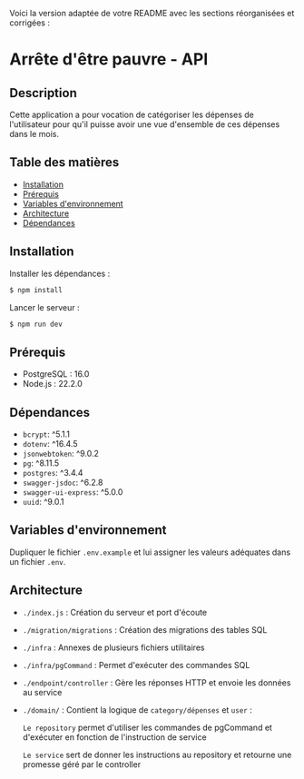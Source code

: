 Voici la version adaptée de votre README avec les sections réorganisées et corrigées :

# Arrête d'être pauvre - API

## Description

Cette application a pour vocation de catégoriser les dépenses de l'utilisateur pour qu'il puisse avoir une vue d'ensemble de ces dépenses dans le mois.

## Table des matières

- [Installation](#installation)
- [Prérequis](#prérequis)
- [Variables d'environnement](#variables-denvironnement)
- [Architecture](#architecture)
- [Dépendances](#dépendances)

## Installation

Installer les dépendances :

```bash
$ npm install
```

Lancer le serveur :

```bash
$ npm run dev
```

## Prérequis

- PostgreSQL : 16.0
- Node.js : 22.2.0

## Dépendances

- `bcrypt`: ^5.1.1
- `dotenv`: ^16.4.5
- `jsonwebtoken`: ^9.0.2
- `pg`: ^8.11.5
- `postgres`: ^3.4.4
- `swagger-jsdoc`: ^6.2.8
- `swagger-ui-express`: ^5.0.0
- `uuid`: ^9.0.1

## Variables d'environnement

Dupliquer le fichier `.env.example` et lui assigner les valeurs adéquates dans un fichier `.env`.

## Architecture

- `./index.js` : Création du serveur et port d'écoute
- `./migration/migrations` : Création des migrations des tables SQL
- `./infra` : Annexes de plusieurs fichiers utilitaires
- `./infra/pgCommand` : Permet d'exécuter des commandes SQL 
- `./endpoint/controller` : Gère les réponses HTTP et envoie les données au service
- `./domain/` : Contient la logique de `category/dépenses` et `user` :


    `Le repository` permet d'utiliser les commandes de pgCommand et d'exécuter en fonction de l'instruction de service

    `Le service` sert de donner les instructions au repository et retourne une promesse géré par le controller

    


